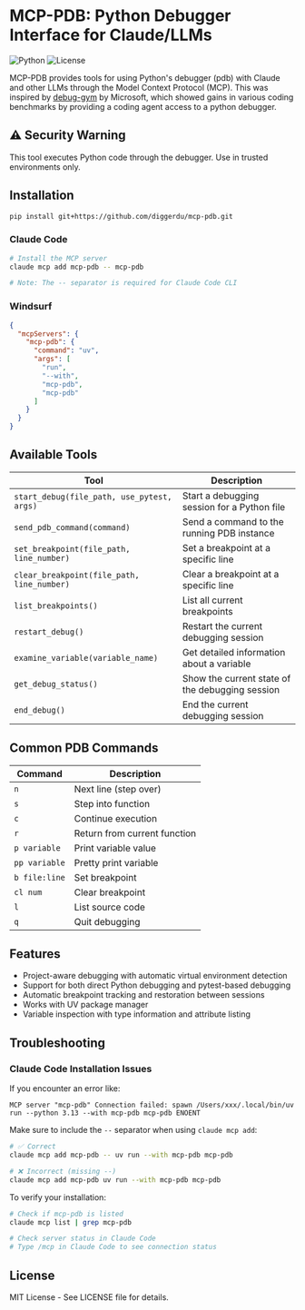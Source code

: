 # MCP-PDB: Python Debugger Interface for Claude/LLMs

![Python](https://img.shields.io/badge/Python-3.12+-blue.svg)
![License](https://img.shields.io/badge/License-MIT-green.svg)

MCP-PDB provides tools for using Python's debugger (pdb) with Claude and other LLMs through the Model Context Protocol (MCP). This was inspired by [debug-gym](https://microsoft.github.io/debug-gym/) by Microsoft, which showed gains in various coding benchmarks by providing a coding agent access to a python debugger.

## ⚠️ Security Warning

This tool executes Python code through the debugger. Use in trusted environments only.

## Installation
```bash
pip install git+https://github.com/diggerdu/mcp-pdb.git
```
### Claude Code
```bash
# Install the MCP server
claude mcp add mcp-pdb -- mcp-pdb

# Note: The -- separator is required for Claude Code CLI
```

### Windsurf
```json
{
  "mcpServers": {
    "mcp-pdb": {
      "command": "uv",
      "args": [
        "run",
        "--with",
        "mcp-pdb",
        "mcp-pdb"
      ]
    }
  }
}
```

## Available Tools

| Tool | Description |
|------|-------------|
| `start_debug(file_path, use_pytest, args)` | Start a debugging session for a Python file |
| `send_pdb_command(command)` | Send a command to the running PDB instance |
| `set_breakpoint(file_path, line_number)` | Set a breakpoint at a specific line |
| `clear_breakpoint(file_path, line_number)` | Clear a breakpoint at a specific line |
| `list_breakpoints()` | List all current breakpoints |
| `restart_debug()` | Restart the current debugging session |
| `examine_variable(variable_name)` | Get detailed information about a variable |
| `get_debug_status()` | Show the current state of the debugging session |
| `end_debug()` | End the current debugging session |

## Common PDB Commands

| Command | Description |
|---------|-------------|
| `n` | Next line (step over) |
| `s` | Step into function |
| `c` | Continue execution |
| `r` | Return from current function |
| `p variable` | Print variable value |
| `pp variable` | Pretty print variable |
| `b file:line` | Set breakpoint |
| `cl num` | Clear breakpoint |
| `l` | List source code |
| `q` | Quit debugging |

## Features

- Project-aware debugging with automatic virtual environment detection
- Support for both direct Python debugging and pytest-based debugging
- Automatic breakpoint tracking and restoration between sessions
- Works with UV package manager
- Variable inspection with type information and attribute listing

## Troubleshooting

### Claude Code Installation Issues

If you encounter an error like:
```
MCP server "mcp-pdb" Connection failed: spawn /Users/xxx/.local/bin/uv run --python 3.13 --with mcp-pdb mcp-pdb ENOENT
```

Make sure to include the `--` separator when using `claude mcp add`:
```bash
# ✅ Correct
claude mcp add mcp-pdb -- uv run --with mcp-pdb mcp-pdb

# ❌ Incorrect (missing --)
claude mcp add mcp-pdb uv run --with mcp-pdb mcp-pdb
```

To verify your installation:
```bash
# Check if mcp-pdb is listed
claude mcp list | grep mcp-pdb

# Check server status in Claude Code
# Type /mcp in Claude Code to see connection status
```

## License

MIT License - See LICENSE file for details.

